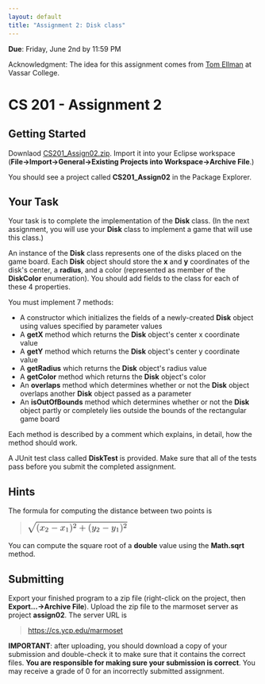 ```yaml
---
layout: default
title: "Assignment 2: Disk class"
---
```


**Due**: Friday, June 2nd by 11:59 PM

Acknowledgment: The idea for this assignment comes from [Tom Ellman](http://pages.vassar.edu/tomellman/) at Vassar College.

CS 201 - Assignment 2
=====================

Getting Started
---------------

Downlaod [CS201\_Assign02.zip](CS201_Assign02.zip). Import it into your Eclipse workspace (**File&rarr;Import&rarr;General&rarr;Existing Projects into Workspace&rarr;Archive File**.)

You should see a project called **CS201\_Assign02** in the Package Explorer.

Your Task
---------

Your task is to complete the implementation of the **Disk** class. (In the next assignment, you will use your **Disk** class to implement a game that will use this class.)

An instance of the **Disk** class represents one of the disks placed on the game board. Each **Disk** object should store the **x** and **y** coordinates of the disk's center, a **radius**, and a color (represented as member of the **DiskColor** enumeration). You should add fields to the class for each of these 4 properties.

You must implement 7 methods:

-   A constructor which initializes the fields of a newly-created **Disk** object using values specified by parameter values
-   A **getX** method which returns the **Disk** object's center x coordinate value
-   A **getY** method which returns the **Disk** object's center y coordinate value
-   A **getRadius** which returns the **Disk** object's radius value
-   A **getColor** method which returns the **Disk** object's color
-   An **overlaps** method which determines whether or not the **Disk** object overlaps another **Disk** object passed as a parameter
-   An **isOutOfBounds** method which determines whether or not the **Disk** object partly or completely lies outside the bounds of the rectangular game board

Each method is described by a comment which explains, in detail, how the method should work.

A JUnit test class called **DiskTest** is provided. Make sure that all of the tests pass before you submit the completed assignment.

Hints
-----

The formula for computing the distance between two points is

> <img alt="distance formula" src="img/distanceFormula.png" style="width: 200px;">

You can compute the square root of a **double** value using the **Math.sqrt** method.

Submitting
----------

Export your finished program to a zip file (right-click on the project, then **Export...&rarr;Archive File**). Upload the zip file to the marmoset server as project **assign02**. The server URL is

> <https://cs.ycp.edu/marmoset>

**IMPORTANT**: after uploading, you should download a copy of your submission and double-check it to make sure that it contains the correct files. **You are responsible for making sure your submission is correct**. You may receive a grade of 0 for an incorrectly submitted assignment.
